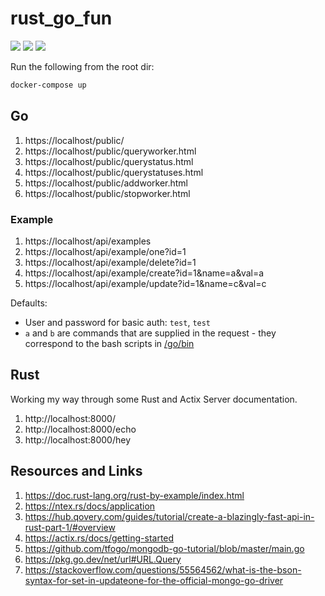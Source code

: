 # rust_go_fun

[![](https://img.shields.io/badge/Go-1.22.2-blue.svg)](https://golang.org/pkg/)
[![](https://img.shields.io/badge/Rust-2021-brown.svg)](https://doc.rust-lang.org/cargo/reference/manifest.html)
[![](https://img.shields.io/badge/Mongo-db-green.svg)](https://www.mongodb.com/)

Run the following from the root dir:

```bash
docker-compose up
```

## Go

1. https://localhost/public/
1. https://localhost/public/queryworker.html
1. https://localhost/public/querystatus.html
1. https://localhost/public/querystatuses.html
1. https://localhost/public/addworker.html
1. https://localhost/public/stopworker.html

### Example

1. https://localhost/api/examples
1. https://localhost/api/example/one?id=1
1. https://localhost/api/example/delete?id=1
1. https://localhost/api/example/create?id=1&name=a&val=a
1. https://localhost/api/example/update?id=1&name=c&val=c

Defaults:

* User and password for basic auth: `test`, `test`
* `a` and `b` are commands that are supplied in the request - they correspond to the bash scripts in [/go/bin](/go/bin)

## Rust

Working my way through some Rust and Actix Server documentation.

1. http://localhost:8000/
1. http://localhost:8000/echo
1. http://localhost:8000/hey

## Resources and Links

1. https://doc.rust-lang.org/rust-by-example/index.html
2. https://ntex.rs/docs/application
3. https://hub.qovery.com/guides/tutorial/create-a-blazingly-fast-api-in-rust-part-1/#overview
4. https://actix.rs/docs/getting-started
5. https://github.com/tfogo/mongodb-go-tutorial/blob/master/main.go
6. https://pkg.go.dev/net/url#URL.Query
7. https://stackoverflow.com/questions/55564562/what-is-the-bson-syntax-for-set-in-updateone-for-the-official-mongo-go-driver